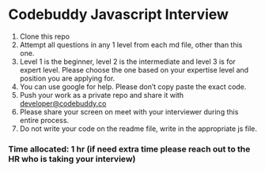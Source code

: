 # Codebuddy Javascript Interview
 
1. Clone this repo
2. Attempt all questions in any 1 level from each md file, other than this one.
3. Level 1 is the beginner, level 2 is the intermediate and level 3 is for expert level. Please choose the one based on your expertise level and position you are applying for.
4. You can use google for help. Please don’t copy paste the exact code.
5. Push your work as a private repo and share it with developer@codebuddy.co
6. Please share your screen on meet with your interviewer during this entire process.
7. Do not write your code on the readme file, write in the appropriate js file.


### Time allocated: 1 hr (if need extra time please reach out to the HR who is taking your interview)
